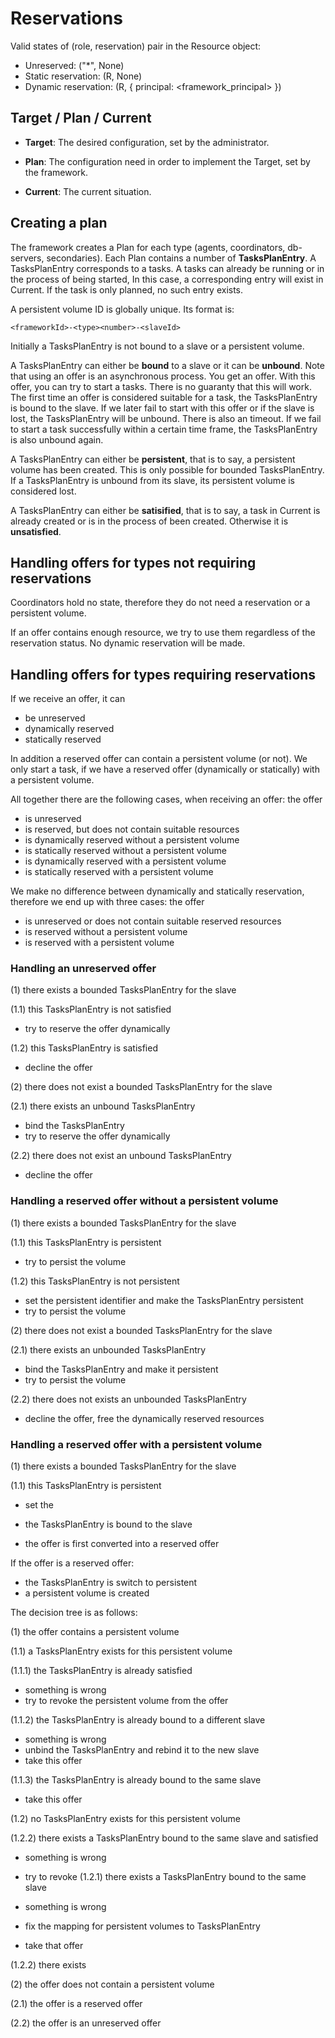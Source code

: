 Reservations
============

Valid states of (role, reservation) pair in the Resource object:

- Unreserved: ("*", None)
- Static reservation: (R, None)
- Dynamic reservation: (R, { principal: <framework_principal> })

Target / Plan / Current
-----------------------

* **Target**: The desired configuration, set by the administrator.

* **Plan**: The configuration need in order to implement the Target,
  set by the framework.

* **Current**: The current situation.

Creating a plan
---------------

The framework creates a Plan for each type (agents, coordinators, db-servers,
secondaries). Each Plan contains a number of **TasksPlanEntry**. A
TasksPlanEntry corresponds to a tasks. A tasks can already be running or in the
process of being started, In this case, a corresponding entry will exist in
Current. If the task is only planned, no such entry exists.

A persistent volume ID is globally unique. Its format is:

    <frameworkId>-<type><number>-<slaveId>

Initially a TasksPlanEntry is not bound to a slave or a persistent volume.

A TasksPlanEntry can either be **bound** to a slave or it can be **unbound**.
Note that using an offer is an asynchronous process. You get an offer. With this
offer, you can try to start a tasks. There is no guaranty that this will
work. The first time an offer is considered suitable for a task, the
TasksPlanEntry is bound to the slave. If we later fail to start with this offer
or if the slave is lost, the TasksPlanEntry will be unbound. There is also an
timeout. If we fail to start a task successfully within a certain time frame,
the TasksPlanEntry is also unbound again.

A TasksPlanEntry can either be **persistent**, that is to say, a persistent
volume has been created. This is only possible for bounded TasksPlanEntry. If a
TasksPlanEntry is unbound from its slave, its persistent volume is considered
lost.

A TasksPlanEntry can either be **satisified**, that is to say, a task in Current
is already created or is in the process of been created. Otherwise it is
**unsatisfied**.

Handling offers for types not requiring reservations
----------------------------------------------------

Coordinators hold no state, therefore they do not need a reservation or a
persistent volume.

If an offer contains enough resource, we try to use them regardless of the
reservation status. No dynamic reservation will be made.

Handling offers for types requiring reservations
------------------------------------------------

If we receive an offer, it can

* be unreserved
* dynamically reserved
* statically reserved

In addition a reserved offer can contain a persistent volume (or not). We only
start a task, if we have a reserved offer (dynamically or statically) with a
persistent volume.

All together there are the following cases, when receiving an offer: the offer

- is unreserved
- is reserved, but does not contain suitable resources
- is dynamically reserved without a persistent volume
- is statically reserved without a persistent volume
- is dynamically reserved with a persistent volume
- is statically reserved with a persistent volume

We make no difference between dynamically and statically reservation, therefore
we end up with three cases: the offer

- is unreserved or does not contain suitable reserved resources
- is reserved without a persistent volume
- is reserved with a persistent volume

### Handling an unreserved offer

(1) there exists a bounded TasksPlanEntry for the slave

(1.1) this TasksPlanEntry is not satisfied

* try to reserve the offer dynamically

(1.2) this TasksPlanEntry is satisfied

* decline the offer

(2) there does not exist a bounded TasksPlanEntry for the slave

(2.1) there exists an unbound TasksPlanEntry

* bind the TasksPlanEntry
* try to reserve the offer dynamically

(2.2) there does not exist an unbound TasksPlanEntry

* decline the offer

### Handling a reserved offer without a persistent volume

(1) there exists a bounded TasksPlanEntry for the slave

(1.1) this TasksPlanEntry is persistent

* try to persist the volume

(1.2) this TasksPlanEntry is not persistent

* set the persistent identifier and make the TasksPlanEntry persistent
* try to persist the volume

(2) there does not exist a bounded TasksPlanEntry for the slave

(2.1) there exists an unbounded TasksPlanEntry

* bind the TasksPlanEntry and make it persistent
* try to persist the volume

(2.2) there does not exists an unbounded TasksPlanEntry

* decline the offer, free the dynamically reserved resources

### Handling a reserved offer with a persistent volume

(1) there exists a bounded TasksPlanEntry for the slave

(1.1) this TasksPlanEntry is persistent

* set the 






* the TasksPlanEntry is bound to the slave
* the offer is first converted into a reserved offer

If the offer is a reserved offer:

* the TasksPlanEntry is switch to persistent
* a persistent volume is created

The decision tree is as follows:

(1) the offer contains a persistent volume

(1.1) a TasksPlanEntry exists for this persistent volume

(1.1.1) the TasksPlanEntry is already satisfied

* something is wrong
* try to revoke the persistent volume from the offer

(1.1.2) the TasksPlanEntry is already bound to a different slave

* something is wrong
* unbind the TasksPlanEntry and rebind it to the new slave
* take this offer

(1.1.3) the TasksPlanEntry is already bound to the same slave

* take this offer

(1.2) no TasksPlanEntry exists for this persistent volume

(1.2.2) there exists a TasksPlanEntry bound to the same slave and satisfied

* something is wrong
* try to revoke 
(1.2.1) there exists a TasksPlanEntry bound to the same slave

* something is wrong
* fix the mapping for persistent volumes to TasksPlanEntry
* take that offer

(1.2.2) there exists 


(2) the offer does not contain a persistent volume

(2.1) the offer is a reserved offer

(2.2) the offer is an unreserved offer
